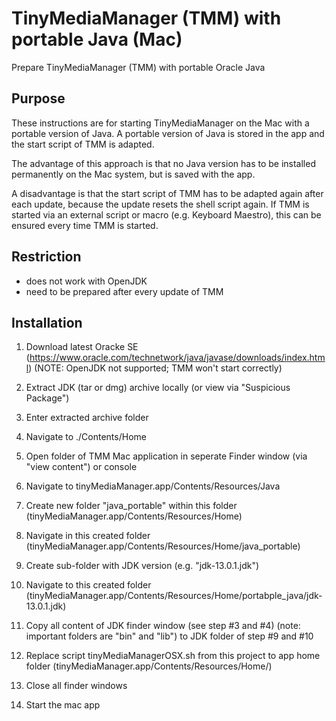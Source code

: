 # TinyMediaManager (TMM) with portable Java (Mac)
Prepare TinyMediaManager (TMM) with portable Oracle Java

## Purpose
These instructions are for starting TinyMediaManager on the Mac with a portable version of Java. A portable version of Java is stored in the app and the start script of TMM is adapted.

The advantage of this approach is that no Java version has to be installed permanently on the Mac system, but is saved with the app.

A disadvantage is that the start script of TMM has to be adapted again after each update, because the update resets the shell script again. If TMM is started via an external script or macro (e.g. Keyboard Maestro), this can be ensured every time TMM is started.

## Restriction
- does not work with OpenJDK
- need to be prepared after every update of TMM

## Installation
1. Download latest Oracke SE (https://www.oracle.com/technetwork/java/javase/downloads/index.html) (NOTE: OpenJDK not supported; TMM won't start correctly)
2. Extract JDK (tar or dmg) archive locally (or view via "Suspicious Package")
3. Enter extracted archive folder
4. Navigate to ./Contents/Home

5. Open folder of TMM Mac application in seperate Finder window (via "view content") or console
6. Navigate to tinyMediaManager.app/Contents/Resources/Java
7. Create new folder "java_portable" within this folder (tinyMediaManager.app/Contents/Resources/Home)
8. Navigate in this created folder (tinyMediaManager.app/Contents/Resources/Home/java_portable)
9. Create sub-folder with JDK version (e.g. "jdk-13.0.1.jdk")
10. Navigate to this created folder (tinyMediaManager.app/Contents/Resources/Home/portabple_java/jdk-13.0.1.jdk)

11. Copy all content of JDK finder window (see step #3 and #4)  (note: important folders are "bin" and "lib") to JDK folder of step #9 and #10

12. Replace script tinyMediaManagerOSX.sh from this project to app home folder (tinyMediaManager.app/Contents/Resources/Home/)  
13. Close all finder windows
14. Start the mac app
